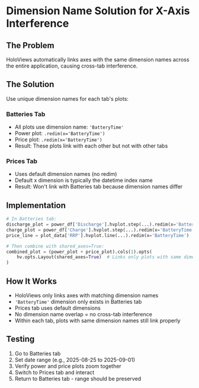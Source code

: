 # Dimension Name Solution for X-Axis Interference

## The Problem
HoloViews automatically links axes with the same dimension names across the entire application, causing cross-tab interference.

## The Solution
Use unique dimension names for each tab's plots:

### Batteries Tab
- All plots use dimension name: `'BatteryTime'`
- Power plot: `.redim(x='BatteryTime')`
- Price plot: `.redim(x='BatteryTime')`
- Result: These plots link with each other but not with other tabs

### Prices Tab
- Uses default dimension names (no redim)
- Default x dimension is typically the datetime index name
- Result: Won't link with Batteries tab because dimension names differ

## Implementation
```python
# In Batteries tab:
discharge_plot = power_df['Discharge'].hvplot.step(...).redim(x='BatteryTime')
charge_plot = power_df['Charge'].hvplot.step(...).redim(x='BatteryTime')
price_line = plot_data['RRP'].hvplot.line(...).redim(x='BatteryTime')

# Then combine with shared_axes=True:
combined_plot = (power_plot + price_plot).cols(1).opts(
    hv.opts.Layout(shared_axes=True)  # Links only plots with same dimension name
)
```

## How It Works
- HoloViews only links axes with matching dimension names
- `'BatteryTime'` dimension only exists in Batteries tab
- Prices tab uses default dimensions
- No dimension name overlap = no cross-tab interference
- Within each tab, plots with same dimension names still link properly

## Testing
1. Go to Batteries tab
2. Set date range (e.g., 2025-08-25 to 2025-09-01)
3. Verify power and price plots zoom together
4. Switch to Prices tab and interact
5. Return to Batteries tab - range should be preserved